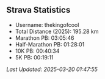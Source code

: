 


## Strava Statistics

- Username: thekingofcool
- Total Distance (2025): 195.28 km
- Marathon PB: 03:05:46
- Half-Marathon PB: 01:28:01
- 10K PB: 00:40:34
- 5K PB: 00:19:11

*Last Updated: 2025-03-20 01:47:55*
